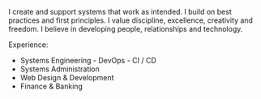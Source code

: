 I create and support systems that work as intended.
I build on best practices and first principles.
I value discipline, excellence, creativity and freedom.
I believe in developing people, relationships and technology.

Experience:
- Systems Engineering - DevOps - CI / CD
- Systems Administration
- Web Design & Development
- Finance & Banking